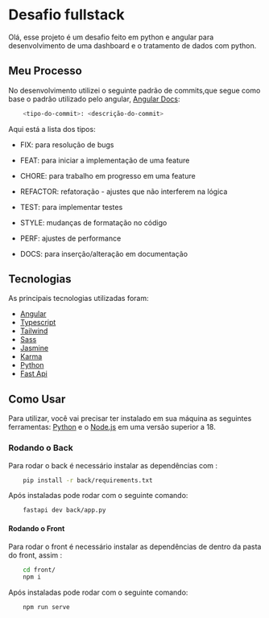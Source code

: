 # Desafio fullstack

Olá, esse projeto é um desafio feito em python e angular para desenvolvimento de uma dashboard e o tratamento de dados com python.

## Meu Processo

No desenvolvimento utilizei o seguinte padrão de commits,que segue como base o padrão utilizado pelo angular, [Angular Docs](https://github.com/angular/angular/blob/22b96b9/CONTRIBUTING.md#-commit-message-guidelines):

```bash
    <tipo-do-commit>: <descrição-do-commit>
```

Aqui está a lista dos tipos:

- FIX: para resolução de bugs

- FEAT: para iniciar a implementação de uma feature

- CHORE: para trabalho em progresso em uma feature

- REFACTOR: refatoração - ajustes que não interferem na lógica

- TEST: para implementar testes

- STYLE: mudanças de formatação no código

- PERF: ajustes de performance

- DOCS: para inserção/alteração em documentação

## Tecnologias

As principais tecnologias utilizadas foram:

- [Angular](https://angular.dev/)
- [Typescript](https://www.typescriptlang.org/)
- [Tailwind](https://tailwindcss.com/)
- [Sass](https://sass-lang.com/)
- [Jasmine](https://jasmine.github.io/)
- [Karma](https://karma-runner.github.io/latest/index.html)
- [Python](https://www.python.org/)
- [Fast Api](https://fastapi.tiangolo.com/)

## Como Usar

Para utilizar, você vai precisar ter instalado em sua máquina as seguintes ferramentas:
[Python](https://www.python.org/) e o [Node.js](https://nodejs.org/en/) em uma versão superior a 18.

### Rodando o Back

Para rodar o back é necessário instalar as dependências com :

```bash
    pip install -r back/requirements.txt
```

Após instaladas pode rodar com o seguinte comando:

```bash
    fastapi dev back/app.py
```

#### Rodando o Front

Para rodar o front é necessário instalar as dependências de dentro da pasta do front, assim :

```bash
    cd front/
    npm i
```

Após instaladas pode rodar com o seguinte comando:

```bash
    npm run serve
```
